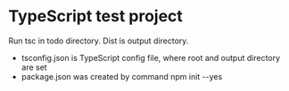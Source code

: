 # TypeScript test project

Run tsc in todo directory. Dist is output directory. 

* tsconfig.json is TypeScript config file, where root and output directory are set
* package.json was created by command npm init --yes
